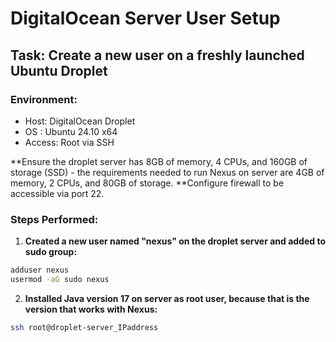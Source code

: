 # DigitalOcean Server User Setup

## Task: Create a new user on a freshly launched Ubuntu Droplet

### Environment:
- Host: DigitalOcean Droplet
- OS : Ubuntu 24.10 x64
- Access: Root via SSH

**Ensure the droplet server has 8GB of memory, 4 CPUs, and 160GB of storage (SSD) - the requirements needed to run Nexus on server are 4GB of memory, 2 CPUs, and 80GB of storage.
**Configure firewall to be accessible via port 22.

### Steps Performed:

1. **Created a new user named "nexus" on the droplet server and added to sudo group:**

```bash
adduser nexus
usermod -aG sudo nexus
```
2. **Installed Java version 17 on server as root user, because that is the version that works with Nexus:**

```bash
ssh root@droplet-server_IPaddress

